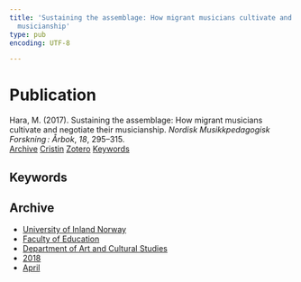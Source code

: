 ```yaml
---
title: 'Sustaining the assemblage: How migrant musicians cultivate and negotiate their
  musicianship'
type: pub
encoding: UTF-8

---
```

<h1>Publication</h1>
<article id="csl-bib-container-F33T5KU7" class="csl-bib-container">
  <div class="csl-bib-body"> <div class="csl-entry">Hara, M. (2017). Sustaining the assemblage: How migrant musicians cultivate and negotiate their musicianship. <i>Nordisk Musikkpedagogisk Forskning : Årbok</i>, <i>18</i>, 295–315.</div> </div>
  <div class="csl-bib-buttons">
    <a href="#taxonomy-article-F33T5KU7" alt="archive" class="csl-bib-button">Archive</a>
    <a href="https://app.cristin.no/results/show.jsf?id=1577675" alt="Cristin" class="csl-bib-button">Cristin</a>
    <a href="http://zotero.org/groups/5881554/items/F33T5KU7" alt="Zotero" class="csl-bib-button">Zotero</a>
    <a href="#keywords-article-F33T5KU7" alt="keywords" class="csl-bib-button">Keywords</a>
  </div>
  <div id="csl-bib-meta-container-F33T5KU7"></div>
</article>
<div id="csl-bib-meta-F33T5KU7" class="csl-bib-meta">
  <article id="keywords-article-F33T5KU7" class="keywords-article">
    <h1>Keywords</h1>
    
  </article>
  <article id="taxonomy-article-F33T5KU7" class="taxonomy-article">
    <h1>Archive</h1>
    <ul>
      <li>
        <a href="/en/archive/?key=3DCRN523">University of Inland Norway</a>
      </li>
      <li>
        <a href="/en/archive/?key=WYNZA47F">Faculty of Education</a>
      </li>
      <li>
        <a href="/en/archive/?key=VBB2T4VJ">Department of Art and Cultural Studies</a>
      </li>
      <li>
        <a href="/en/archive/?key=83ZSF7H3">2018</a>
      </li>
      <li>
        <a href="/en/archive/?key=CTTRH9J6">April</a>
      </li>
    </ul>
  </article>
</div>
